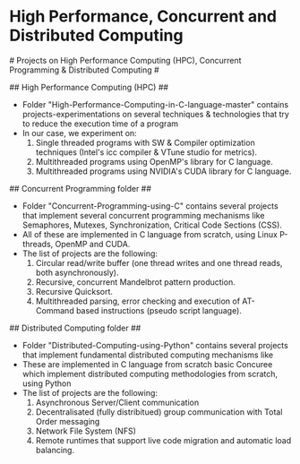 # High Performance, Concurrent and Distributed Computing 

\# Projects on High Performance Computing (HPC), Concurrent Programming \& Distributed Computing #


\## High Performance Computing (HPC) ##
* Folder "High-Performance-Computing-in-C-language-master" contains projects-experimentations on several techniques \& technologies that try to reduce the execution time of a program
* In our case, we experiment on:
    1. Single threaded programs with SW \& Compiler optimization techniques (Intel's icc compiler \& VTune studio for metrics).
    2. Multithreaded programs using OpenMP's library for C language.
    3. Multithreaded programs using NVIDIA's CUDA library for C language.


\## Concurrent Programming folder ##
* Folder "Concurrent-Programming-using-C" contains several projects that implement several concurrent programming mechanisms like Semaphores, Mutexes, Synchronization, Critical Code Sections (CSS).
* All of these are implemented in C language from scratch, using Linux P-threads, OpenMP and CUDA.
* The list of projects are the following:
    1) Circular read/write buffer (one thread writes and one thread reads, both asynchronously).
    2) Recursive, concurrent Mandelbrot pattern production.
    3) Recursive Quicksort.
    4) Multithreaded parsing, error checking and execution of AT-Command based instructions (pseudo script language).

\## Distributed Computing folder ##
* Folder "Distributed-Computing-using-Python" contains several projects that implement fundamental distributed computing mechanisms like
* These are implemented in C language from scratch basic Concuree which implement distributed computing methodologies from scratch, using Python
* The list of projects are the following:
    1) Asynchronous Server/Client communication
    2) Decentralisated (fully distribitued) group communication with Total Order messaging
    3) Network File System (NFS)
    4) Remote runtimes that support live code migration and automatic load balancing.

 

